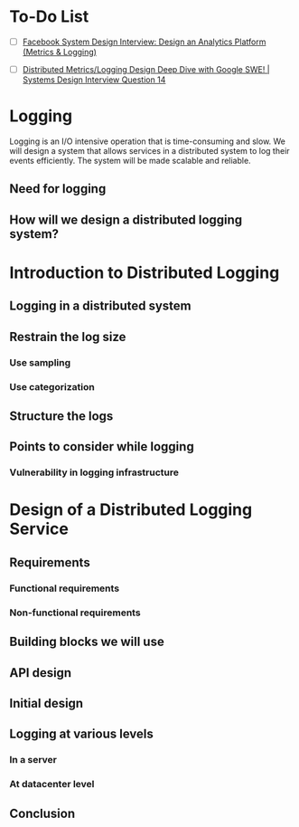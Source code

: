 # To-Do List

- [ ] [Facebook System Design Interview: Design an Analytics Platform (Metrics & Logging)](https://www.youtube.com/watch?v=kIcq1_pBQSY)
- [ ] [Distributed Metrics/Logging Design Deep Dive with Google SWE! | Systems Design Interview Question 14](https://www.youtube.com/watch?v=_KoiMoZZ3C8)


# Logging

Logging is an I/O intensive operation that is time-consuming and slow.
We will design a system that allows services in a distributed system to log their events efficiently.
The system will be made scalable and reliable.

## Need for logging

## How will we design a distributed logging system?

# Introduction to Distributed Logging

## Logging in a distributed system

## Restrain the log size

### Use sampling

### Use categorization

## Structure the logs

## Points to consider while logging

### Vulnerability in logging infrastructure

# Design of a Distributed Logging Service

## Requirements

### Functional requirements

### Non-functional requirements

## Building blocks we will use

## API design

## Initial design

## Logging at various levels

### In a server

### At datacenter level

## Conclusion
